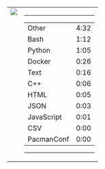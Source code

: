 
<table><tr>
<td valign="top">
  <img src="https://wakatime.com/share/@Aperture/0cd21d5d-ac4f-458d-9c71-d06f479c1297.png" />
</td>

<td valign="top">
  <hr>
  <table>
    <tr><td>Other</td><td>4:32</td></tr><tr><td>Bash</td><td>1:12</td></tr><tr><td>Python</td><td>1:05</td></tr><tr><td>Docker</td><td>0:26</td></tr><tr><td>Text</td><td>0:16</td></tr><tr><td>C++</td><td>0:06</td></tr><tr><td>HTML</td><td>0:05</td></tr><tr><td>JSON</td><td>0:03</td></tr><tr><td>JavaScript</td><td>0:01</td></tr><tr><td>CSV</td><td>0:00</td></tr><tr><td>PacmanConf</td><td>0:00</td></tr>
  </table>
  <hr>
</td>
</tr></table>

